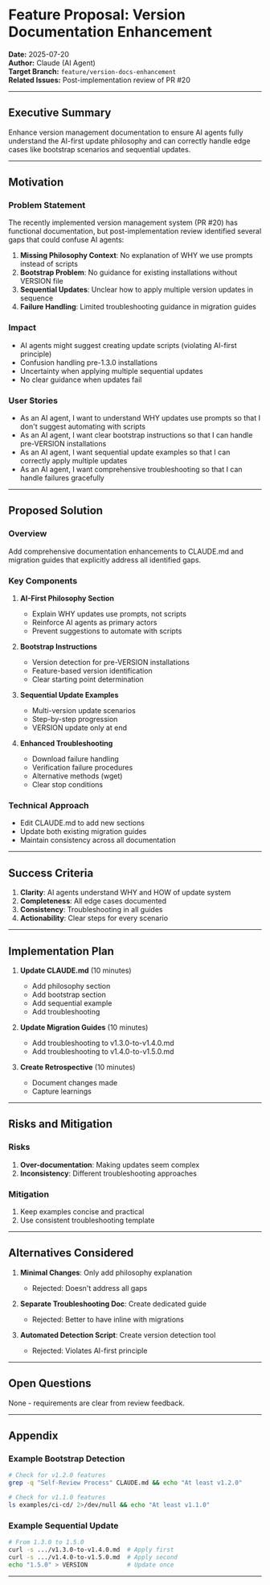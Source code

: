 # Feature Proposal: Version Documentation Enhancement

**Date:** 2025-07-20  
**Author:** Claude (AI Agent)  
**Target Branch:** `feature/version-docs-enhancement`  
**Related Issues:** Post-implementation review of PR #20

---

## Executive Summary

Enhance version management documentation to ensure AI agents fully understand the AI-first update philosophy and can correctly handle edge cases like bootstrap scenarios and sequential updates.

---

## Motivation

### Problem Statement

The recently implemented version management system (PR #20) has functional documentation, but post-implementation review identified several gaps that could confuse AI agents:

1. **Missing Philosophy Context**: No explanation of WHY we use prompts instead of scripts
2. **Bootstrap Problem**: No guidance for existing installations without VERSION file
3. **Sequential Updates**: Unclear how to apply multiple version updates in sequence
4. **Failure Handling**: Limited troubleshooting guidance in migration guides

### Impact
- AI agents might suggest creating update scripts (violating AI-first principle)
- Confusion handling pre-1.3.0 installations
- Uncertainty when applying multiple sequential updates
- No clear guidance when updates fail

### User Stories

- As an AI agent, I want to understand WHY updates use prompts so that I don't suggest automating with scripts
- As an AI agent, I want clear bootstrap instructions so that I can handle pre-VERSION installations
- As an AI agent, I want sequential update examples so that I can correctly apply multiple updates
- As an AI agent, I want comprehensive troubleshooting so that I can handle failures gracefully

---

## Proposed Solution

### Overview
Add comprehensive documentation enhancements to CLAUDE.md and migration guides that explicitly address all identified gaps.

### Key Components

1. **AI-First Philosophy Section**
   - Explain WHY updates use prompts, not scripts
   - Reinforce AI agents as primary actors
   - Prevent suggestions to automate with scripts

2. **Bootstrap Instructions**
   - Version detection for pre-VERSION installations
   - Feature-based version identification
   - Clear starting point determination

3. **Sequential Update Examples**
   - Multi-version update scenarios
   - Step-by-step progression
   - VERSION update only at end

4. **Enhanced Troubleshooting**
   - Download failure handling
   - Verification failure procedures
   - Alternative methods (wget)
   - Clear stop conditions

### Technical Approach
- Edit CLAUDE.md to add new sections
- Update both existing migration guides
- Maintain consistency across all documentation

---

## Success Criteria

1. **Clarity**: AI agents understand WHY and HOW of update system
2. **Completeness**: All edge cases documented
3. **Consistency**: Troubleshooting in all guides
4. **Actionability**: Clear steps for every scenario

---

## Implementation Plan

1. **Update CLAUDE.md** (10 minutes)
   - Add philosophy section
   - Add bootstrap section
   - Add sequential example
   - Add troubleshooting

2. **Update Migration Guides** (10 minutes)
   - Add troubleshooting to v1.3.0-to-v1.4.0.md
   - Add troubleshooting to v1.4.0-to-v1.5.0.md

3. **Create Retrospective** (10 minutes)
   - Document changes made
   - Capture learnings

---

## Risks and Mitigation

### Risks
1. **Over-documentation**: Making updates seem complex
2. **Inconsistency**: Different troubleshooting approaches

### Mitigation
1. Keep examples concise and practical
2. Use consistent troubleshooting template

---

## Alternatives Considered

1. **Minimal Changes**: Only add philosophy explanation
   - Rejected: Doesn't address all gaps

2. **Separate Troubleshooting Doc**: Create dedicated guide
   - Rejected: Better to have inline with migrations

3. **Automated Detection Script**: Create version detection tool
   - Rejected: Violates AI-first principle

---

## Open Questions

None - requirements are clear from review feedback.

---

## Appendix

### Example Bootstrap Detection
```bash
# Check for v1.2.0 features
grep -q "Self-Review Process" CLAUDE.md && echo "At least v1.2.0"

# Check for v1.1.0 features  
ls examples/ci-cd/ 2>/dev/null && echo "At least v1.1.0"
```

### Example Sequential Update
```bash
# From 1.3.0 to 1.5.0
curl -s .../v1.3.0-to-v1.4.0.md  # Apply first
curl -s .../v1.4.0-to-v1.5.0.md  # Apply second
echo "1.5.0" > VERSION           # Update once
```

---

<!-- SELF-REVIEW CHECKPOINT
Before finalizing, verify:
- All required sections are complete
- Problem clearly stated
- Solution addresses all gaps
- Implementation plan is actionable
-->